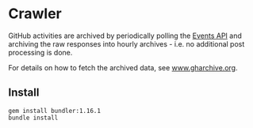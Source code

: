 # Crawler

GitHub activities are archived by periodically polling the [Events API](https://developer.github.com/v3/activity/events/) and archiving the raw responses into hourly archives - i.e. no additional post processing is done.

For details on how to fetch the archived data, see www.gharchive.org.

## Install

```
gem install bundler:1.16.1
bundle install
```